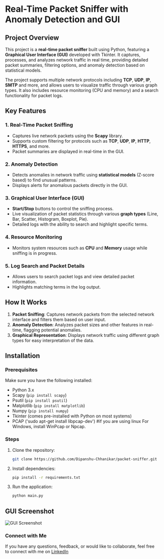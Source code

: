 # Real-Time Packet Sniffer with Anomaly Detection and GUI

## Project Overview
This project is a **real-time packet sniffer** built using Python, featuring a **Graphical User Interface (GUI)** developed with Tkinter. It captures, processes, and analyzes network traffic in real time, providing detailed packet summaries, filtering options, and anomaly detection based on statistical models.

The project supports multiple network protocols including **TCP**, **UDP**, **IP**, **SMTP** and more, and allows users to visualize traffic through various graph types. It also includes resource monitoring (CPU and memory) and a search functionality for packet logs.

## Key Features

### 1. Real-Time Packet Sniffing
- Captures live network packets using the **Scapy** library.
- Supports custom filtering for protocols such as **TCP**, **UDP**, **IP**, **HTTP**, **HTTPS**, and more.
- Packet summaries are displayed in real-time in the GUI.

### 2. Anomaly Detection
- Detects anomalies in network traffic using **statistical models** (Z-score based) to find unusual patterns.
- Displays alerts for anomalous packets directly in the GUI.
  
### 3. Graphical User Interface (GUI)
- **Start/Stop** buttons to control the sniffing process.
- Live visualization of packet statistics through various **graph types** (Line, Bar, Scatter, Histogram, Boxplot, Pie).
- Detailed logs with the ability to search and highlight specific terms.
  
### 4. Resource Monitoring
- Monitors system resources such as **CPU** and **Memory** usage while sniffing is in progress.

### 5. Log Search and Packet Details
- Allows users to search packet logs and view detailed packet information.
- Highlights matching terms in the log output.

## How It Works

1. **Packet Sniffing**: Captures network packets from the selected network interface and filters them based on user input.
2. **Anomaly Detection**: Analyzes packet sizes and other features in real-time, flagging potential anomalies.
3. **Graphical Representation**: Displays network traffic using different graph types for easy interpretation of the data.

## Installation

### Prerequisites
Make sure you have the following installed:
- Python 3.x
- Scapy (`pip install scapy`)
- Psutil (`pip install psutil`)
- Matplotlib (`pip install matplotlib`)
- Numpy (`pip install numpy`)
- Tkinter (comes pre-installed with Python on most systems)
- PCAP ('sudo apt-get install libpcap-dev') #if you are using linux
        For Windows, install WinPcap or Npcap.

### Steps

1. Clone the repository:
   ```bash
   git clone https://github.com/Dipanshu-Chhanikar/packet-sniffer.git

2. Install dependencies:
   ```bash
   pip install -r requirements.txt

3. Run the application:
   ```bash
   python main.py

## GUI Screenshot
![GUI Screenshot](https://github.com/Dipanshu-Chhanikar/packet-sniffer/raw/main/ss.jpg)

### Connect with Me
If you have any questions, feedback, or would like to collaborate, feel free to connect with me on [LinkedIn](https://www.linkedin.com/in/dipanshu-chhanikar13)

